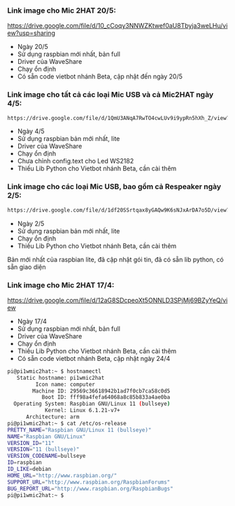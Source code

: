 
### Link image cho Mic 2HAT 20/5:

https://drive.google.com/file/d/10_cCoqy3NNWZKtwef0aU8Tbyja3weLHu/view?usp=sharing
- Ngày 20/5
- Sử dụng raspbian mới nhất, bản full
- Driver của WaveShare
- Chạy ổn định
- Có sẵn code vietbot nhánh Beta, cập nhật đến ngày 20/5


### Link image cho tất cả các loại Mic USB và cả Mic2HAT ngày 4/5:

```sh
https://drive.google.com/file/d/1QmU3ANqA7RwTO4cwLUv9i9ypRn5hXh_Z/view?usp=share_link
```
- Ngày 4/5
- Sử dụng raspbian bản mới nhất, lite
- Driver của WaveShare
- Chạy ổn định
- Chưa chỉnh config.text cho Led WS2182
- Thiếu Lib Python cho Vietbot nhánh Beta, cần cài thêm

### Link image cho các loại Mic USB, bao gồm cả Respeaker ngày 2/5:

```sh
https://drive.google.com/file/d/1df20SSrtqax8yGAQw9K6sNJxArDA7o5D/view?usp=share_link
```
- Ngày 2/5
- Sử dụng raspbian bản mới nhất, lite
- Chạy ổn định
- Thiếu Lib Python cho Vietbot nhánh Beta, cần cài thêm

Bản mới nhất của raspbian lite, đã cập nhật gói tin, đã có sẵn lib python, có sẵn giao diện


### Link image cho Mic 2HAT 17/4:

https://drive.google.com/file/d/12aG8SDcpeoXt5ONNLD3SPjMj69BZyYeQ/view

- Ngày 17/4
- Sử dụng raspbian mới nhất, bản full
- Driver của WaveShare
- Chạy ổn định
- Thiếu Lib Python cho Vietbot nhánh Beta, cần cài thêm
- Có sẵn code vietbot nhánh Beta, cập nhật ngày 24/4

```sh
pi@pi1wmic2hat:~ $ hostnamectl
   Static hostname: pi1wmic2hat
         Icon name: computer
        Machine ID: 29569c36618942b1ad7f0cb7ca58c0d5
           Boot ID: fff98a4fefa64068a8c85b833a4ae0ba
  Operating System: Raspbian GNU/Linux 11 (bullseye)
            Kernel: Linux 6.1.21-v7+
      Architecture: arm
pi@pi1wmic2hat:~ $ cat /etc/os-release
PRETTY_NAME="Raspbian GNU/Linux 11 (bullseye)"
NAME="Raspbian GNU/Linux"
VERSION_ID="11"
VERSION="11 (bullseye)"
VERSION_CODENAME=bullseye
ID=raspbian
ID_LIKE=debian
HOME_URL="http://www.raspbian.org/"
SUPPORT_URL="http://www.raspbian.org/RaspbianForums"
BUG_REPORT_URL="http://www.raspbian.org/RaspbianBugs"
pi@pi1wmic2hat:~ $ 
```



